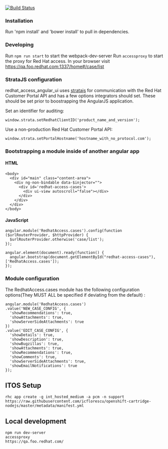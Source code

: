 [![Build Status](https://travis-ci.org/redhataccess/redhat_access_angular_ui.svg?branch=master)](https://travis-ci.org/redhataccess/redhat_access_angular_ui)  

### Installation

Run 'npm install' and 'bower install' to pull in dependencies.  

### Developing

Run `npm run start` to start the webpack-dev-server
Run `accessproxy` to start the proxy for Red Hat access.
In your browser visit https://qa.foo.redhat.com:1337/home#/case/list

### StrataJS configuration
redhat_access_angular_ui uses [stratajs](https://github.com/redhataccess/stratajs) for communication with the Red Hat Customer Portal API and has a few options integrators should set.  These should be set prior to boostrapping the AngularJS application.

Set an identifier for auditing:  

~~~
window.strata.setRedhatClientID('product_name_and_version');  
~~~
Use a non-production Red Hat Customer Portal API:  

~~~
window.strata.setPortalHostname('hostname_with_no_protocol.com');  
~~~


### Bootstrapping a module inside of another angular app
#### HTML
~~~
<body>
  <div id="main" class="content-area">
    <div ng-non-bindable data-$injector="">
      <div id='redhat-access-cases'>
        <div ui-view autoscroll="false"></div>
      </div>
    </div>
  </div>
</body>
~~~  

#### JavaScript
~~~
angular.module('RedhatAccess.cases').config(function ($urlRouterProvider, $httpProvider) {
  $urlRouterProvider.otherwise('case/list');
});

angular.element(document).ready(function() {
  angular.bootstrap(document.getElementById("redhat-access-cases"), ['RedhatAccess.cases']);
});
~~~

### Module configuration
The RedhatAccess.cases module has the following configuration options(They MUST ALL be specified if deviating from the default)  :  

~~~
angular.module('RedhatAccess.cases')
.value('NEW_CASE_CONFIG', {
  'showRecommendations': true,
  'showAttachments': true,
  'showServerSideAttachments': true
})
.value('EDIT_CASE_CONFIG', {
  'showDetails': true,
  'showDescription': true,
  'showBugzillas': true,
  'showAttachments': true,
  'showRecommendations': true,
  'showComments': true,
  'showServerSideAttachments': true,
  'showEmailNotifications': true
});
~~~

## ITOS Setup

    rhc app create -g int_hosted_medium -a pcm -n support https://raw.githubusercontent.com/icflorescu/openshift-cartridge-nodejs/master/metadata/manifest.yml

## Local development

    npm run dev-server
    accessproxy
    https://qa.foo.redhat.com/
